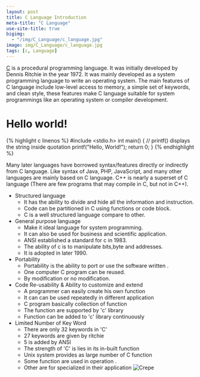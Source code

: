 ```yaml
---
layout: post
title: C Language Introduction
meta-title: "C Language"
use-site-title: true
bigimg:
  - "/img/C_Language/c_language.jpg"
image: img/C_Language/c_language.jpg
tags: [c, Language]
---
```

[C](https://www.geeksforgeeks.org/c-programming-language/) is a procedural programming language. It was initially developed by Dennis Ritchie in the year 1972. It was mainly developed as a system programming language to write an operating system. The main features of C language include low-level access to memory, a simple set of keywords, and clean style, these features make C language suitable for system programmings like an operating system or compiler development.

<!-- Recent Posts -->
<h1 class="text-center">Hello world!</h1>
<div class="spacer"></div>

{% highlight c linenos %}
#include <stdio.h>
int main() {
   // printf() displays the string inside quotation
   printf("Hello, World!");
   return 0;
}
{% endhighlight %}

Many later languages have borrowed syntax/features directly or indirectly from C language. Like syntax of Java, PHP, JavaScript, and many other languages are mainly based on C language. C++ is nearly a superset of C language (There are few programs that may compile in C, but not in C++).

-   Structured language
    -   It has the ability to divide and hide all the information and instruction.
    -   Code can be partitioned in C using functions or code block.
    -   C is a well structured language compare to other.
-   General purpose language
    -   Make it ideal language for system programming.
    -   It can also be used for business and scientific application.
    -   ANSI established a standard for c in 1983.
    -   The ability of c is to manipulate bits,byte and addresses.
    -   It is adopted in later 1990.
-   Portability
    -   Portability is the ability to port or use the software written .
    -   One computer C program can be reused.
    -   By modification or no modification.
-   Code Re-usability & Ability to customize and extend
    -   A programmer can easily create his own function
    -   It can can be used repeatedly in different application
    -   C program basically collection of function
    -   The function are supported by 'c' library
    -   Function can be added to 'c' library continuously
-   Limited Number of Key Word
    -   There are only 32 keywords in 'C'
    -   27 keywords are given by ritchie
    -   5 is added by ANSI
    -   The strength of 'C' is lies in its in-built function
    -   Unix system provides as large number of C function
    -   Some function are used in operation .
    -   Other are for specialized in their application
![Crepe](http://profiles.sulekhalive.com/mstore/25546077/albums/default/thumbnailfull/c.jpg)